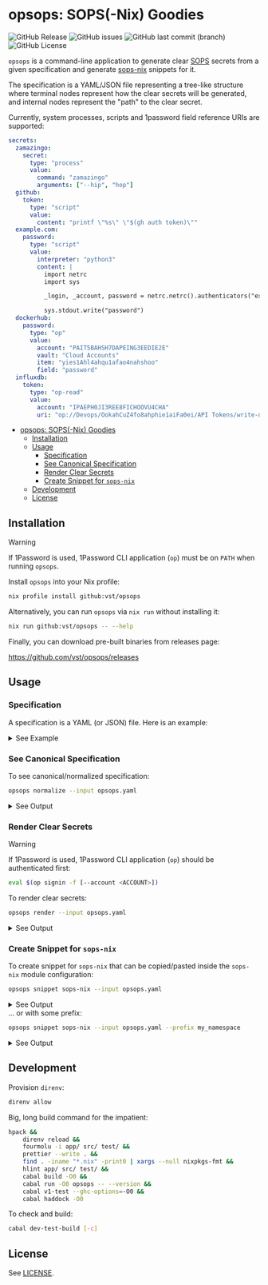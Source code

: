 # opsops: SOPS(-Nix) Goodies

![GitHub Release](https://img.shields.io/github/v/release/vst/opsops)
![GitHub issues](https://img.shields.io/github/issues/vst/opsops)
![GitHub last commit (branch)](https://img.shields.io/github/last-commit/vst/opsops/main)
![GitHub License](https://img.shields.io/github/license/vst/opsops)

`opsops` is a command-line application to generate clear [SOPS]
secrets from a given specification and generate [sops-nix] snippets
for it.

The specification is a YAML/JSON file representing a tree-like
structure where terminal nodes represent how the clear secrets will be
generated, and internal nodes represent the "path" to the clear
secret.

Currently, system processes, scripts and 1password field reference
URIs are supported:

```yaml
secrets:
  zamazingo:
    secret:
      type: "process"
      value:
        command: "zamazingo"
        arguments: ["--hip", "hop"]
  github:
    token:
      type: "script"
      value:
        content: "printf \"%s\" \"$(gh auth token)\""
  example.com:
    password:
      type: "script"
      value:
        interpreter: "python3"
        content: |
          import netrc
          import sys

          _login, _account, password = netrc.netrc().authenticators("example.com")

          sys.stdout.write("password")
  dockerhub:
    password:
      type: "op"
      value:
        account: "PAIT5BAHSH7DAPEING3EEDIE2E"
        vault: "Cloud Accounts"
        item: "yies1Ahl4ahqu1afao4nahshoo"
        field: "password"
  influxdb:
    token:
      type: "op-read"
      value:
        account: "IPAEPH0JI3REE8FICHOOVU4CHA"
        uri: "op://Devops/OokahCuZ4fo8ahphie1aiFa0ei/API Tokens/write-only"
```

<!--toc:start-->
- [opsops: SOPS(-Nix) Goodies](#opsops-sops-nix-goodies)
  - [Installation](#installation)
  - [Usage](#usage)
    - [Specification](#specification)
    - [See Canonical Specification](#see-canonical-specification)
    - [Render Clear Secrets](#render-clear-secrets)
    - [Create Snippet for `sops-nix`](#create-snippet-for-sops-nix)
  - [Development](#development)
  - [License](#license)
<!--toc:end-->

## Installation

> [!WARNING]
>
> If 1Password is used, 1Password CLI application (`op`) must be on
> `PATH` when running `opsops`.

Install `opsops` into your Nix profile:

```sh
nix profile install github:vst/opsops
```

Alternatively, you can run `opsops` via `nix run` without installing it:

```sh
nix run github:vst/opsops -- --help
```

Finally, you can download pre-built binaries from releases page:

<https://github.com/vst/opsops/releases>

## Usage

### Specification

A specification is a YAML (or JSON) file. Here is an example:

<details>
  <summary>See Example</summary>

```yaml
## File: opsops.yaml
secrets:
  zamazingo:
    secret:
      type: "process"
      value:
        command: "zamazingo"
        arguments: ["--hip", "hop"]
        strip: "both"
        trailingNewline: "crlf"
  github:
    token:
      type: "script"
      value:
        content: "printf \"%s\" \"$(gh auth token)\""
  example.com:
    password:
      type: "script"
      value:
        interpreter: "python3"
        content: |
          import netrc
          import sys

          _login, _account, password = netrc.netrc().authenticators("example.com")

          sys.stdout.write("password")
  dockerhub:
    password:
      type: "op"
      value:
        account: "PAIT5BAHSH7DAPEING3EEDIE2E"
        vault: "Cloud Accounts"
        item: "yies1Ahl4ahqu1afao4nahshoo"
        field: "password"
  influxdb:
    token:
      type: "op-read"
      value:
        account: "IPAEPH0JI3REE8FICHOOVU4CHA"
        uri: "op://Devops/OokahCuZ4fo8ahphie1aiFa0ei/API Tokens/write-only"
```
</details>

### See Canonical Specification

To see canonical/normalized specification:

```sh
opsops normalize --input opsops.yaml
```

<details>
  <summary>See Output</summary>

```yaml
secrets:
  dockerhub:
    password:
      type: op
      value:
        account: PAIT5BAHSH7DAPEING3EEDIE2E
        field: password
        item: yies1Ahl4ahqu1afao4nahshoo
        newline: false
        section: null
        strip: null
        trailingNewline: null
        vault: Cloud Accounts
  example.com:
    password:
      type: script
      value:
        arguments: []
        content: |
          import netrc
          import sys

          _login, _account, password = netrc.netrc().authenticators("example.com")

          sys.stdout.write("password")
        interpreter: python3
        strip: null
        trailingNewline: null
  github:
    token:
      type: script
      value:
        arguments: []
        content: printf "%s" "$(gh auth token)"
        interpreter: bash
        strip: null
        trailingNewline: null
  influxdb:
    token:
      type: op-read
      value:
        account: IPAEPH0JI3REE8FICHOOVU4CHA
        newline: false
        strip: null
        trailingNewline: null
        uri: op://Devops/OokahCuZ4fo8ahphie1aiFa0ei/API Tokens/write-only
  zamazingo:
    secret:
      type: process
      value:
        arguments:
        - --hip
        - hop
        command: zamazingo
        environment: {}
        strip: both
        trailingNewline: crlf
```
</details>

### Render Clear Secrets

> [!WARNING]
>
> If 1Password is used, 1Password CLI application (`op`) should be
> authenticated first:
>
> ```sh
> eval $(op signin -f [--account <ACCOUNT>])
> ```

To render clear secrets:

```sh
opsops render --input opsops.yaml
```

<details>
  <summary>See Output</summary>

```yaml
example.com:
  password: password
github:
  token: gho_meecubier5dinohSh3tohphaekuo5Phahpei
zamazingo:
  secret: hebelehubele
dockerhub:
  password: ohbauy5eing8pheSh6iigooweeZee6ch
influxdb:
  token: mu9aephabeadi7zi8goo9peYo8yae7ge
```
</details>

### Create Snippet for `sops-nix`

To create snippet for `sops-nix` that can be copied/pasted inside the
`sops-nix` module configuration:

```sh
opsops snippet sops-nix --input opsops.yaml
```

<details>
  <summary>See Output</summary>

```nix
"dockerhub/password" = {};
"example.com/password" = {};
"github/token" = {};
"influxdb/token" = {};
"zamazingo/secret" = {};
```
</details

... or with some prefix:

```sh
opsops snippet sops-nix --input opsops.yaml --prefix my_namespace
```

<details>
  <summary>See Output</summary>

```nix
"my_namespace/dockerhub/password" = { key = "dockerhub/password"; };
"my_namespace/example.com/password" = { key = "example.com/password"; };
"my_namespace/github/token" = { key = "github/token"; };
"my_namespace/influxdb/token" = { key = "influxdb/token"; };
"my_namespace/zamazingo/secret" = { key = "zamazingo/secret"; };
```
</details>

## Development

Provision `direnv`:

```sh
direnv allow
```

Big, long build command for the impatient:

```sh
hpack &&
    direnv reload &&
    fourmolu -i app/ src/ test/ &&
    prettier --write . &&
    find . -iname "*.nix" -print0 | xargs --null nixpkgs-fmt &&
    hlint app/ src/ test/ &&
    cabal build -O0 &&
    cabal run -O0 opsops -- --version &&
    cabal v1-test --ghc-options=-O0 &&
    cabal haddock -O0
```

To check and build:

```sh
cabal dev-test-build [-c]
```

## License

See [LICENSE].

<!-- REFERENCES -->

[LICENSE]: ./LICENSE.md
[SOPS]: https://github.com/getsops/sops
[sops-nix]: https://github.com/Mic92/sops-nix
